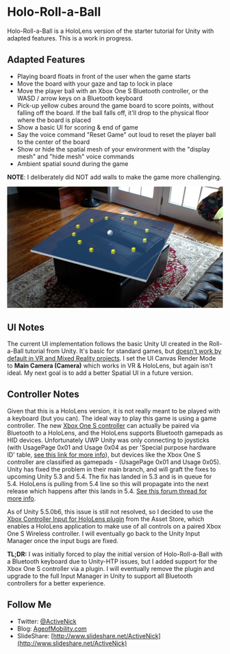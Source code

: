 # Holo-Roll-a-Ball
Holo-Roll-a-Ball is a HoloLens version of the starter tutorial for Unity with adapted features. This is a work in progress.

## Adapted Features
* Playing board floats in front of the user when the game starts
* Move the board with your gaze and tap to lock in place
* Move the player ball with an Xbox One S Bluetooth controller, or the WASD / arrow keys on a Bluetooth keyboard
* Pick-up yellow cubes around the game board to score points, without falling off the board. If the ball falls off, it'll drop to the physical floor where the board is placed
* Show a basic UI for scoring & end of game
* Say the voice command "Reset Game" out loud to reset the player ball to the center of the board
* Show or hide the spatial mesh of your environment with the "display mesh" and "hide mesh" voice commands
* Ambient spatial sound during the game

**NOTE**: I deliberately did NOT add walls to make the game more challenging.

![Screenshot](Screenshots/GameBoard01.jpg)

## UI Notes
The current UI implementation follows the basic Unity UI created in the Roll-a-Ball tutorial from Unity. It's basic for standard games, but [doesn't work by default in VR and Mixed Reality projects](https://unity3d.com/learn/tutorials/topics/virtual-reality/user-interfaces-vr). I set the UI Canvas Render Mode to **Main Camera (Camera)** which works in VR & HoloLens, but again isn't ideal. My next goal is to add a better Spatial UI in a future version.

## Controller Notes
Given that this is a HoloLens version, it is not really meant to be played with a keyboard (but you can). The ideal way to play this game is using a game controller. The new [Xbox One S controller](http://amzn.to/2bdIbNM) can actually be paired via Bluetooth to a HoloLens, and the HoloLens supports Bluetooth gamepads as HID devices. Unfortunately UWP Unity was only connecting to joysticks (with UsagePage 0x01 and Usage 0x04 as per 'Special purpose hardware ID' table, [see this link for more info](https://msdn.microsoft.com/en-us/library/windows/hardware/ff538842(v=vs.85).aspx)), but devices like the Xbox One S controller are classified as gamepads - (UsagePage 0x01 and Usage 0x05). Unity has fixed the problem in their main branch, and will graft the fixes to upcoming Unity 5.3 and 5.4. The fix has landed in 5.3 and is in queue for 5.4. HoloLens is pulling from 5.4 line so this will propagate into the next release which happens after this lands in 5.4. [See this forum thread for more info](http://forum.unity3d.com/threads/has-anyone-gotten-a-controller-to-work-on-hololens-unity-yet.414122/#post-2737242).

As of Unity 5.5.0b6, this issue is still not resolved, so I decided to use the [Xbox Controller Input for HoloLens plugin](https://www.assetstore.unity3d.com/en/#!/content/70068) from the Asset Store, which enables a HoloLens application to make use of all controls on a paired Xbox One S Wireless controller. I will eventually go back to the Unity Input Manager once the input bugs are fixed.

**TL;DR:** I was initially forced to play the initial version of Holo-Roll-a-Ball with a Bluetooth keyboard due to Unity-HTP issues, but I added support for the Xbox One S controller via a plugin. I will eventually remove the plugin and upgrade to the full Input Manager in Unity to support all Bluetooth controllers for a better experience.

## Follow Me
* Twitter: [@ActiveNick](http://twitter.com/ActiveNick)
* Blog: [AgeofMobility.com](http://AgeofMobility.com)
* SlideShare: [http://www.slideshare.net/ActiveNick](http://www.slideshare.net/ActiveNick)
